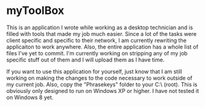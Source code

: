 myToolBox
=========

This is an application I wrote while working as a desktop technician and is filled with tools that made my job much easier. Since a lot of the tasks were client specific and specific to their network, I am currently rewriting the applicaiton to work anywhere. Also, the entire application has a whole list of files I've yet to commit. I'm currently working on stripping any of my job specific stuff out of them and I will upload them as I have time.

If you want to use this application for yourself, just know that I am still working on making the changes to the code necessary to work outside of my current job. Also, copy the "Phrasekeys" folder to your C:\ (root). This is obviously only designed to run on Windows XP or higher. I have not tested it on Windows 8 yet.
